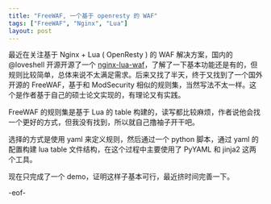 ```yaml
---
title: "FreeWAF, 一个基于 openresty 的 WAF"
tags: ["FreeWAF", "Nginx", "Lua"]
layout: post
---
```


最近在关注基于 Nginx + Lua ( OpenResty ) 的 WAF 解决方案，国内的 @loveshell 开源开源了一个 [nginx-lua-waf](https://github.com/loveshell/nginx-lua-waf)，了解了一下基本功能还是有的，但规则比较简单，总体来说不太满足需求。后来又找了半天，终于又找到了一个国外开源的 FreeWAF，基于和 ModSecurity 相似的规则集，当然写法不太一样。这个是作者基于自己的硕士论文实现的，有理论又有实践。



FreeWAF 的规则集是基于 Lua 的 table 构建的，读写都比较麻烦，作者说他会找一个更好的方式，但我没有找到，所以就自己撸袖子开干吧。



选择的方式是使用 yaml 来定义规则，然后通过一个 python 脚本，通过 yaml 的配置构建 lua table 文件结构，在这个过程中主要使用了 PyYAML 和 jinja2 这两个工具。



现在只完成了一个 demo，证明这样子基本可行，最近挤时间完善一下。



-eof-